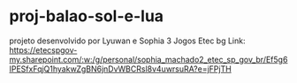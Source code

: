 # proj-balao-sol-e-lua
projeto desenvolvido por Lyuwan e Sophia 3 Jogos
Etec bg
Link: https://etecspgov-my.sharepoint.com/:w:/g/personal/sophia_machado2_etec_sp_gov_br/Ef5g6IPESfxFqjQ1hyakwZgBN6jnDvWBCRsl8v4uwrsuRA?e=jFPjTH
